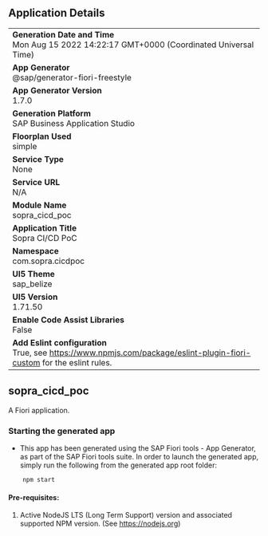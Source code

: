 ## Application Details
|               |
| ------------- |
|**Generation Date and Time**<br>Mon Aug 15 2022 14:22:17 GMT+0000 (Coordinated Universal Time)|
|**App Generator**<br>@sap/generator-fiori-freestyle|
|**App Generator Version**<br>1.7.0|
|**Generation Platform**<br>SAP Business Application Studio|
|**Floorplan Used**<br>simple|
|**Service Type**<br>None|
|**Service URL**<br>N/A
|**Module Name**<br>sopra_cicd_poc|
|**Application Title**<br>Sopra CI/CD PoC|
|**Namespace**<br>com.sopra.cicdpoc|
|**UI5 Theme**<br>sap_belize|
|**UI5 Version**<br>1.71.50|
|**Enable Code Assist Libraries**<br>False|
|**Add Eslint configuration**<br>True, see https://www.npmjs.com/package/eslint-plugin-fiori-custom for the eslint rules.|

## sopra_cicd_poc

A Fiori application.

### Starting the generated app

-   This app has been generated using the SAP Fiori tools - App Generator, as part of the SAP Fiori tools suite.  In order to launch the generated app, simply run the following from the generated app root folder:

```
    npm start
```

#### Pre-requisites:

1. Active NodeJS LTS (Long Term Support) version and associated supported NPM version.  (See https://nodejs.org)


